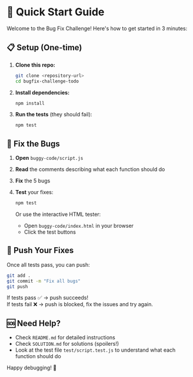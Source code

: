 # 🚀 Quick Start Guide

Welcome to the Bug Fix Challenge! Here's how to get started in 3 minutes:

## 📋 Setup (One-time)

1. **Clone this repo:**
   ```bash
   git clone <repository-url>
   cd bugfix-challenge-todo
   ```

2. **Install dependencies:**
   ```bash
   npm install
   ```

3. **Run the tests** (they should fail):
   ```bash
   npm test
   ```

## 🐛 Fix the Bugs

1. **Open** `buggy-code/script.js`
2. **Read** the comments describing what each function should do
3. **Fix** the 5 bugs
4. **Test** your fixes:
   ```bash
   npm test
   ```
   
   Or use the interactive HTML tester:
   - Open `buggy-code/index.html` in your browser
   - Click the test buttons

## 🚀 Push Your Fixes

Once all tests pass, you can push:

```bash
git add .
git commit -m "Fix all bugs"
git push
```

If tests pass ✅ → push succeeds!  
If tests fail ❌ → push is blocked, fix the issues and try again.

## 🆘 Need Help?

- Check `README.md` for detailed instructions
- Check `SOLUTION.md` for solutions (spoilers!)
- Look at the test file `test/script.test.js` to understand what each function should do

Happy debugging! 🎉
